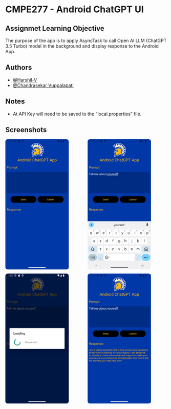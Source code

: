 # CMPE277 - Android ChatGPT UI

## Assignmet Learning Objective

The purpose of the app is to apply AsyncTask to call Open AI LLM (ChatGPT 3.5 Turbo) model in the background and display response to the Android App.

## Authors

- [@Harshil-V](https://github.com/Harshil-V/)
- [@Chandrasekar Vuppalapati](chandrasekar.vuppalapati@sjsu.edu)

## Notes

- At API Key will need to be saved to the “local.properties” file.

## Screenshots

<div style="display: grid; grid-template-columns: repeat(2, 1fr); gap: 10px">
  <div>
    <img src="./images/home.png" style="width: 80%;">
  </div>
  <div>
    <img src="./images/prompt.png" style="width: 80%;">
  </div>
  <div>
    <img src="./images/loading.png" style="width:80%;">
  </div>
  <div>
    <img src="./images/response.png" style="width: 80%;">
  </div>
</div>

